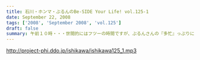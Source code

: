 ```yaml
---
title: 石川・ホンマ・ぶるんのBe-SIDE Your Life! vol.125-1
date: September 22, 2008
tags: ['2008', 'September 2008', 'vol.125']
draft: false
summary: 午前１０時・・・世間的にはフツーの時間ですが、ぶるんさんの『多忙』っぷりに全員集合。改編期に動きがいろいろとあるビーサイです。NAMAE
---
```


http://project-phi.ddo.jp/ishikawa/ishikawa125_1.mp3
